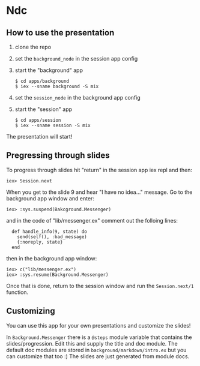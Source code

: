 # Ndc

## How to use the presentation

1. clone the repo
2. set the `background_node` in the session app config
3. start the "background" app

   ```
   $ cd apps/background
   $ iex --sname background -S mix
   ```

4. set the `session_node` in the background app config
5. start the "session" app
   
   ```
   $ cd apps/session
   $ iex --sname session -S mix
   ```

The presentation will start!

## Pregressing through slides

To progress through slides hit "return" in the session app iex repl and then:

```
iex> Session.next
```

When you get to the slide 9 and hear "I have no idea..." message. Go to the background app window and enter:

```
iex> :sys.suspend(Bakcground.Messenger)
```

and in the code of "lib/messenger.ex" comment out the folloing lines:

```
  def handle_info(9, state) do
    send(self(), :bad_message)
    {:noreply, state}
  end
```

then in the background app window:

```
iex> c("lib/messenger.ex")
iex> :sys.resume(Background.Messenger)
```

Once that is done, return to the session window and run the `Session.next/1` function.


## Customizing

You can use this app for your own presentations and customize the slides!

In `Background.Messenger` there is a `@steps` module variable that contains the slides/progression. Edit this and supply the title and doc module.
The default doc modules are stored in `background/markdown/intro.ex` but you can customize that too :) The slides are just generated from module
docs.

